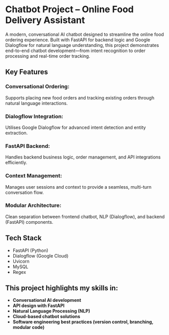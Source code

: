 # Chatbot Project – Online Food Delivery Assistant
A modern, conversational AI chatbot designed to streamline the online food ordering experience. Built with FastAPI for backend logic and Google Dialogflow for natural language understanding, this project demonstrates end-to-end chatbot development—from intent recognition to order processing and real-time order tracking.

## Key Features
### Conversational Ordering:
Supports placing new food orders and tracking existing orders through natural language interactions.

### Dialogflow Integration:
Utilises Google Dialogflow for advanced intent detection and entity extraction.

### FastAPI Backend:
Handles backend business logic, order management, and API integrations efficiently.

### Context Management:
Manages user sessions and context to provide a seamless, multi-turn conversation flow.

### Modular Architecture:
Clean separation between frontend chatbot, NLP (Dialogflow), and backend (FastAPI) components.

## Tech Stack
- FastAPI (Python)
- Dialogflow (Google Cloud)
- Uvicorn
- MySQL
- Regex 

## This project highlights my skills in:

- **Conversational AI development**
- **API design with FastAPI**
- **Natural Language Processing (NLP)**
- **Cloud-based chatbot solutions**
- **Software engineering best practices (version control, branching, modular code)**